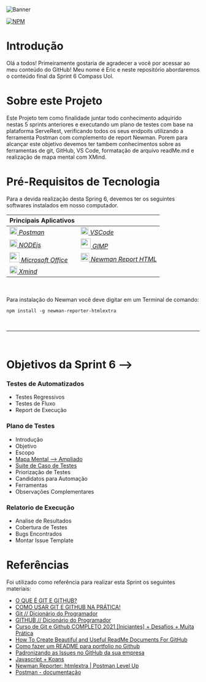 ![Banner](https://user-images.githubusercontent.com/64226050/188332772-eade7626-b6f2-4ed0-8a70-2ce78f9145cf.png)

[![NPM](https://img.shields.io/npm/l/react)](https://github.com/EricDemate/Rocketman_Eric_Demate_Compass/blob/develop/Licence)

# Introdução

Olá a todos! Primeiramente gostaria de agradecer a você por acessar ao meu conteúdo do GitHub!
Meu nome é Eric e neste repositório abordaremos o conteúdo final da Sprint 6 Compass Uol.

# Sobre este Projeto

Este Projeto tem como finalidade juntar todo conhecimento adquirido nestas 5 sprints anteriores e executando um plano de testes com base na  plataforma ServeRest, verificando todos os seus endpoits utilizando a ferramenta Postman com complemento de report Newman.
Porem para alcançar este objetivo devemos ter tambem conhecimentos sobre as ferramentas de git, GitHub, VS Code, formatação de arquivo readMe.md e realização de mapa mental com XMind.

# Pré-Requisitos de Tecnologia

Para a devida realização desta Spring 6, devemos ter os seguintes softwares instalados em nosso computador.

| Principais Aplicativos |  |
| ------------------- | ------------------- |
|  <img src=https://user-images.githubusercontent.com/64226050/188330622-97b4807a-1b8c-4163-9601-843523ab08aa.png height="20" widht="25">[ *Postman*](https://www.postman.com/) |  <img src="https://user-images.githubusercontent.com/64226050/188330714-7a0ff91f-3c48-4c8b-9a44-e5bd9c83abc1.png" height="20" widht="20">[ *VSCode*](https://code.visualstudio.com/) |
|  <img src="https://nodejs.org/static/images/logo.svg" height="20" widht="20">[ *NODEjs*](https://nodejs.org/en/) | <img src="https://user-images.githubusercontent.com/64226050/188330974-4f1dfab2-fa76-4bab-95cf-4188a810cc49.png" height="26" widht="26">[  *GIMP*](https://www.gimp.org//) |
<img src="https://user-images.githubusercontent.com/64226050/188331090-3d38de56-f6af-49f8-b1c4-d21a6eeb9818.png" height="26" widht="26">[  *Microsoft Office*](https://www.office.com/) |<img src="https://raw.githubusercontent.com/DannyDainton/newman-reporter-htmlextra/HEAD/examples/NewmanHtmlextraReporterLogo.png" height="22" widht="22">[  *Newman Report HTML*](https://www.npmjs.com/package/newman-reporter-htmlextra) 
| <img src="https://user-images.githubusercontent.com/64226050/188333230-a1ec96ea-8043-4e19-a894-10c50a15d579.png" height="20" widht="20">[  *Xmind*](https://www.xmind.app/) |

<br><br>
Para instalação do Newman você deve digitar em um Terminal de comando:
<br>
```
npm install -g newman-reporter-htmlextra
```
<br>

___
<br>

# Objetivos da Sprint 6 -->

### Testes de Automatizados
* Testes Regressivos
* Testes de Fluxo
* Report de Execução

### Plano de Testes 
* Introdução 
* Objetivo
* Escopo 
* [Mapa Mental --> Ampliado](https://user-images.githubusercontent.com/64226050/188338377-42b8eb45-21cc-4102-ad91-b09992241d16.png)
* [Suite de Caso de Testes](https://github.com/EricDemate/EricDemate-Rocketman_Eric_Demate_Sprint6Final_Compass/blob/develop/casosDeTeste.md)
* Priorização de Testes
* Candidatos para Automação
* Ferramentas 
* Observações Complementares

### Relatorio de Execução 
* Analise de Resultados
* Cobertura de Testes
* Bugs Encontrados 
* Montar Issue Template 

# Referências

Foi utilizado como referência para realizar esta Sprint os seguintes materiais:

* [O QUE É GIT E GITHUB?](https://www.youtube.com/watch?v=DqTITcMq68k)
* [COMO USAR GIT E GITHUB NA PRÁTICA!](https://www.youtube.com/watch?v=UBAX-13g8OM)
* [Git // Dicionário do Programador](https://www.youtube.com/watch?v=za5KWZ5pRag)
* [GITHUB // Dicionário do Programador](https://www.youtube.com/watch?v=myQuetgSEsY)
* [Curso de Git e Github COMPLETO 2021 [Iniciantes] + Desafios + Muita Prática](https://www.youtube.com/watch?v=kB5e-gTAl_s)
* [How To Create Beautiful and Useful ReadMe Documents For GitHub](https://www.youtube.com/watch?v=a8CwpGARAsQ)
* [Como fazer um README para portfolio no Github](https://www.youtube.com/watch?v=jIa8R69pKh8)
* [Padronizando as Issues no GitHub da sua empresa](https://www.youtube.com/watch?v=CMzOM2VyNLw)
* [Javascript + Koans](https://github.com/mrdavidlaing/javascript-koans)
* [Newman Reporter: htmlextra | Postman Level Up](https://www.youtube.com/watch?v=8O3ycG-09l0)
* [Postman - documentação](https://learning.postman.com/docs/getting-started/introduction/)



